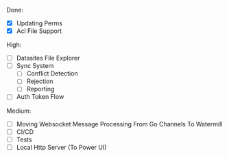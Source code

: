 Done:
- [x] Updating Perms
- [x] Acl File Support

High:
- [ ] Datasites File Explorer
- [ ] Sync System
    - [ ] Conflict Detection
    - [ ] Rejection
    - [ ] Reporting
- [ ] Auth Token Flow

Medium:
- [ ] Moving Websocket Message Processing From Go Channels To Watermill
- [ ] CI/CD
- [ ] Tests
- [ ] Local Http Server (To Power UI)